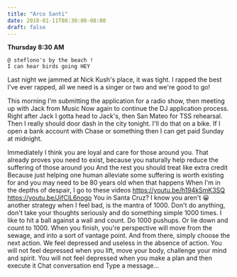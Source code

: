 ```yaml
---
title: "Arco Santi"
date: 2018-01-11T08:30:00-08:00
draft: false
---
```


**Thursday 8:30 AM**
```
@ steflono's by the beach !
I can hear birds going HEY
```
Last night we jammed at Nick Kush's place, it was tight.
I rapped the best I've ever rapped, all we need is a singer or two and we're good to go!

This morning I'm submitting the application for a radio show, then meeting up with Jack from Music Now again to continue the DJ application process. Right after Jack I gotta head to Jack's, then San Mateo for TSS rehearsal. Then I really should door dash in the city tonight. I'll do that on a bike. If I open a bank account with Chase or something then I can get paid Sunday at midnight.


Immediately I think you are loyal and care for those around you. That already proves you need to exist, because you naturally help reduce the suffering of those around you
And the rest you should treat like extra credit
Because just helping one human alleviate some suffering is worth existing for
and you may need to be 80 years old when that happens
When I'm in the depths of despair, I go to these videos https://youtu.be/h194kSmK3SQ
https://youtu.be/JjfClL6nogo
You in Santa Cruz?
I know you aren't 😀
another strategy when I feel bad, is the mantra of 1000. Don't do anything, don't take your thoughts seriously and do something simple 1000 times. I like to hit a ball against a wall and count. Do 1000 pushups. Or lie down and count to 1000. When you finish, you're perspective will move from the sewage, and into a sort of vantage point. And from there, simply choose the next action. We feel depressed and useless in the absence of action. You will not feel depressed when you lift, move your body, challenge your mind and spirit. You will not feel depressed when you make a plan and then execute it
Chat conversation end
Type a message...
